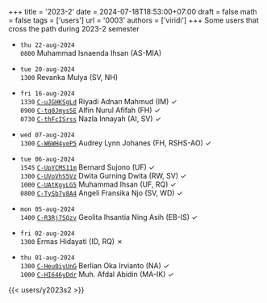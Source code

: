 +++
title = '2023-2'
date = 2024-07-18T18:53:00+07:00
draft = false
math = false
tags = ['users']
url = '0003'
authors = ['viridi']
+++
Some users that cross the path during 2023-2 semester<!--more-->

- `thu 22-aug-2024` \
`0800` Muhammad Isnaenda Ihsan (AS-MIA)

- `tue 20-aug-2024` \
`1300` Revanka Mulya (SV, NH)

- `fri 16-aug-2024` \
`1330` [`C-uJGHKSgLd`](https://www.instagram.com/p/C-uJGHKSgLd) Riyadi Adnan Mahmud (IM) &check; \
`0900` [`C-tq0Jmys5E`](https://www.instagram.com/p/C-tq0Jmys5E) Alfin Nurul Afifah (FH) &check; \
`0730` [`C-thFcISrss`](https://www.instagram.com/p/C-thFcISrss) Nazla Innayah (AI, SV) &check;

- `wed 07-aug-2024` \
`1300` [`C-W6WH4yeP5`](https://www.instagram.com/p/C-W6WH4yeP5) Audrey Lynn Johanes (FH, RSHS-AO) &check;

- `tue 06-aug-2024` \
`1545` [`C-UpYCMS11m`](https://www.instagram.com/p/C-UpYCMS11m) Bernard Sujono (UF) &check; \
`1300` [`C-UVoVhS5Vz`](https://www.instagram.com/p/C-UVoVhS5Vz) Dwita Gurning Dwita (RW, SV) &check; \
`1000` [`C-UAtKgyLG5`](https://www.instagram.com/p/C-UAtKgyLG5) Muhammad Ihsan (UF, RQ) &check; \
`0800` [`C-TySb7y8A4`](https://www.instagram.com/p/C-TySb7y8A4) Angeli Fransika Njo (SV, WD) &check;

- `mon 05-aug-2024` \
`1400` [`C-R3Rj7SQzv`](https://www.instagram.com/p/C-R3Rj7SQzv) Geolita Ihsantia Ning Asih (EB-IS) &check;

- `fri 02-aug-2024` \
`1300` Ermas Hidayati (ID, RQ) &cross;

- `thu 01-aug-2024` \
`1300` [`C-Heu0iyUnG`](https://www.instagram.com/p/C-Heu0iyUnG) Berlian Oka Irvianto (NA) &check; \
`1000` [`C-HI646yDdr`](https://www.instagram.com/p/C-HI646yDdr) Muh. Afdal Abidin (MA-IK) &check;

{{< users/y2023s2 >}}
